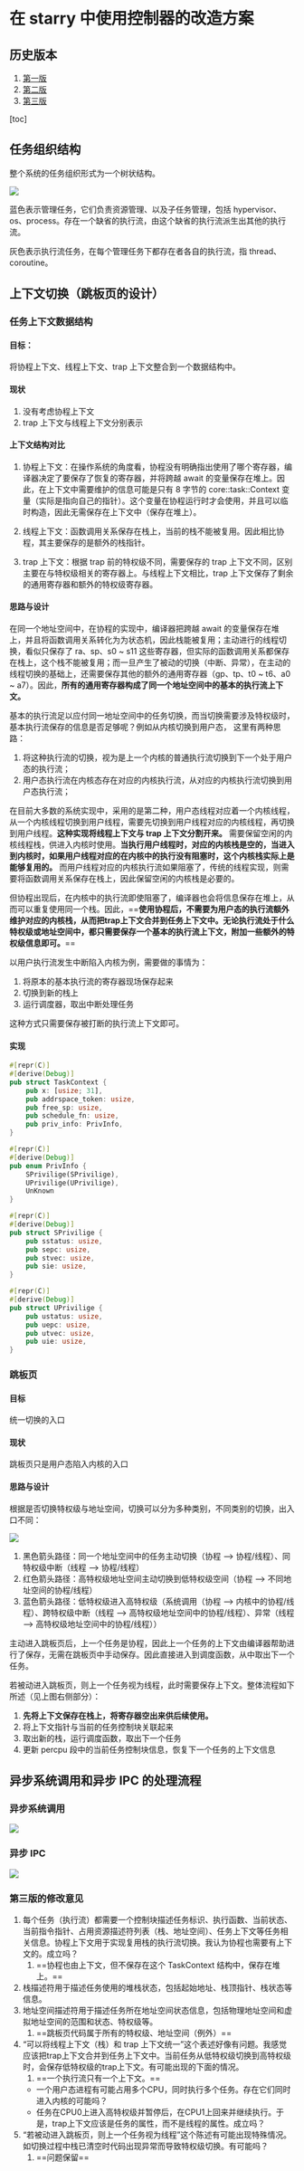 # 在 starry 中使用控制器的改造方案

## 历史版本
1. [第一版](https://github.com/ATS-INTC/moic/blob/5609c8e8a35b7096c7ac53368690cef8390c8e6a/starry-renovation.md)
2. [第二版](https://github.com/ATS-INTC/moic/blob/191372a3ae6d390ed1e03cb070852df77320a16f/starry-renovation.md)
3. [第三版](https://github.com/ATS-INTC/moic/blob/3d600d1a3057c08b1e98b4beea7a57c9a5d33561/starry-renovation.md)

[toc]

## 任务组织结构

整个系统的任务组织形式为一个树状结构。

![](./assets/task_topo.svg)

蓝色表示管理任务，它们负责资源管理、以及子任务管理，包括 hypervisor、os、process。存在一个缺省的执行流，由这个缺省的执行流派生出其他的执行流。

灰色表示执行流任务，在每个管理任务下都存在者各自的执行流，指 thread、coroutine。

## 上下文切换（跳板页的设计）

### 任务上下文数据结构

#### 目标：

将协程上下文、线程上下文、trap 上下文整合到一个数据结构中。

#### 现状

1. 没有考虑协程上下文
2. trap 上下文与线程上下文分别表示

#### 上下文结构对比

1. 协程上下文：在操作系统的角度看，协程没有明确指出使用了哪个寄存器，编译器决定了要保存了恢复的寄存器，并将跨越 await 的变量保存在堆上。因此，在上下文中需要维护的信息可能是只有 8 字节的 core::task::Context 变量（实际是指向自己的指针）。这个变量在协程运行时才会使用，并且可以临时构造，因此无需保存在上下文中（保存在堆上）。

2. 线程上下文：函数调用关系保存在栈上，当前的栈不能被复用。因此相比协程，其主要保存的是额外的栈指针。

3. trap 上下文：根据 trap 前的特权级不同，需要保存的 trap 上下文不同，区别主要在与特权级相关的寄存器上。与线程上下文相比，trap 上下文保存了剩余的通用寄存器和额外的特权级寄存器。

#### 思路与设计

在同一个地址空间中，在协程的实现中，编译器把跨越 await 的变量保存在堆上，并且将函数调用关系转化为为状态机，因此栈能被复用；主动进行的线程切换，看似只保存了 ra、sp、s0 ~ s11 这些寄存器，但实际的函数调用关系都保存在栈上，这个栈不能被复用；而一旦产生了被动的切换（中断、异常），在主动的线程切换的基础上，还需要保存其他的额外的通用寄存器（gp、tp、t0 ~ t6、a0 ~ a7）。因此，**所有的通用寄存器构成了同一个地址空间中的基本的执行流上下文。**

基本的执行流足以应付同一地址空间中的任务切换，而当切换需要涉及特权级时，基本执行流保存的信息是否足够呢？例如从内核切换到用户态， 这里有两种思路：

1. 将这种执行流的切换，视为是上一个内核的普通执行流切换到下一个处于用户态的执行流；
2. 用户态执行流在内核态存在对应的内核执行流，从对应的内核执行流切换到用户态执行流；

在目前大多数的系统实现中，采用的是第二种，用户态线程对应着一个内核线程，从一个内核线程切换到用户线程，需要先切换到用户线程对应的内核线程，再切换到用户线程。**这种实现将线程上下文与 trap 上下文分割开来。** 需要保留空闲的内核线程栈，供进入内核时使用。**当执行用户线程时，对应的内核栈是空的，当进入到内核时，如果用户线程对应的在内核中的执行没有阻塞时，这个内核栈实际上是能够复用的。** 而用户线程对应的内核执行流如果阻塞了，传统的线程实现，则需要将函数调用关系保存在栈上，因此保留空闲的内核栈是必要的。

但协程出现后，在内核中的执行流即使阻塞了，编译器也会将信息保存在堆上，从而可以重复使用同一个栈。因此，==**使用协程后，不需要为用户态的执行流额外维护对应的内核栈，从而把trap上下文合并到任务上下文中。无论执行流处于什么特权级或地址空间中，都只需要保存一个基本的执行流上下文，附加一些额外的特权级信息即可。**==

以用户执行流发生中断陷入内核为例，需要做的事情为：

1. 将原本的基本执行流的寄存器现场保存起来
2. 切换到新的栈上
3. 运行调度器，取出中断处理任务

这种方式只需要保存被打断的执行流上下文即可。

#### 实现

```rust
#[repr(C)]
#[derive(Debug)]
pub struct TaskContext {
    pub x: [usize; 31],
    pub addrspace_token: usize,
    pub free_sp: usize,
    pub schedule_fn: usize,
    pub priv_info: PrivInfo,
}

#[repr(C)]
#[derive(Debug)]
pub enum PrivInfo {
    SPrivilige(SPrivilige),
    UPrivilige(UPrivilige),
    UnKnown
}

#[repr(C)]
#[derive(Debug)]
pub struct SPrivilige {
    pub sstatus: usize,
    pub sepc: usize,
    pub stvec: usize,
    pub sie: usize,
}

#[repr(C)]
#[derive(Debug)]
pub struct UPrivilige {
    pub ustatus: usize,
    pub uepc: usize,
    pub utvec: usize,
    pub uie: usize,
}
```

### 跳板页

#### 目标

统一切换的入口

#### 现状

跳板页只是用户态陷入内核的入口

#### 思路与设计

根据是否切换特权级与地址空间，切换可以分为多种类别，不同类别的切换，出入口不同：

![](./assets/trampoline.svg)

1. 黑色箭头路径：同一个地址空间中的任务主动切换（协程 --> 协程/线程）、同特权级中断（线程 --> 协程/线程）
2. 红色箭头路径：高特权级地址空间主动切换到低特权级空间（协程 --> 不同地址空间的协程/线程）
3. 蓝色箭头路径：低特权级进入高特权级（系统调用（协程 --> 内核中的协程/线程）、跨特权级中断（线程 --> 高特权级地址空间中的协程/线程）、异常（线程 --> 高特权级地址空间中的协程/线程））

主动进入跳板页后，上一个任务是协程，因此上一个任务的上下文由编译器帮助进行了保存，无需在跳板页中手动保存。因此直接进入到调度函数，从中取出下一个任务。

若被动进入跳板页，则上一个任务视为线程，此时需要保存上下文。整体流程如下所述（见上图右侧部分）：

1. **先将上下文保存在栈上，将寄存器空出来供后续使用。** 
2. 将上下文指针与当前的任务控制块关联起来
3. 取出新的栈，运行调度函数，取出下一个任务
4. 更新 percpu 段中的当前任务控制块信息，恢复下一个任务的上下文信息

## 异步系统调用和异步 IPC 的处理流程

### 异步系统调用

![](./assets/syscall.svg)

### 异步 IPC

![](./assets/ipc.svg)


### 第三版的修改意见

1. 每个任务（执行流）都需要一个控制块描述任务标识、执行函数、当前状态、当前指令指针、占用资源描述符列表（栈、地址空间）、任务上下文等任务相关信息。协程上下文用于实现复用栈的执行流切换。我认为协程也需要有上下文的。成立吗？
   1. ==协程也由上下文，但不保存在这个 TaskContext 结构中，保存在堆上。==
2. 栈描述符用于描述任务使用的堆栈状态，包括起始地址、栈顶指针、栈状态等信息。
3. 地址空间描述符用于描述任务所在地址空间状态信息，包括物理地址空间和虚拟地址空间的范围和状态、特权级等。
   1. ==跳板页代码属于所有的特权级、地址空间（例外）==
4. “可以将线程上下文（栈）和 trap 上下文统一”这个表述好像有问题。我感觉应该把trap上下文合并到任务上下文中。当前任务从低特权级切换到高特权级时，会保存低特权级的trap上下文。有可能出现的下面的情况。
   1. ==一个执行流只有一个上下文。==
	- 一个用户态进程有可能占用多个CPU，同时执行多个任务。存在它们同时进入内核的可能吗？
	- 任务在CPU0上进入高特权级并暂停后，在CPU1上回来并继续执行。于是，trap上下文应该是任务的属性，而不是线程的属性。成立吗？
5. “若被动进入跳板页，则上一个任务视为线程”这个陈述有可能出现特殊情况。如切换过程中栈已清空时代码出现异常而导致特权级切换。有可能吗？
   1. ==问题保留==
